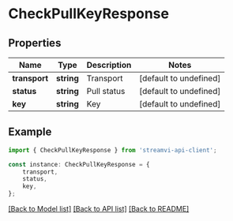 # CheckPullKeyResponse


## Properties

Name | Type | Description | Notes
------------ | ------------- | ------------- | -------------
**transport** | **string** | Transport | [default to undefined]
**status** | **string** | Pull status | [default to undefined]
**key** | **string** | Key | [default to undefined]

## Example

```typescript
import { CheckPullKeyResponse } from 'streamvi-api-client';

const instance: CheckPullKeyResponse = {
    transport,
    status,
    key,
};
```

[[Back to Model list]](../README.md#documentation-for-models) [[Back to API list]](../README.md#documentation-for-api-endpoints) [[Back to README]](../README.md)
